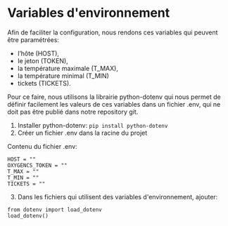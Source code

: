 # Variables d'environnement
Afin de faciliter la configuration, nous rendons ces variables qui peuvent être paramétrées:
- l’hôte (HOST),
- le jeton (TOKEN),
- la température maximale (T_MAX),
- la température minimal (T_MIN)
- tickets (TICKETS).

Pour ce faire, nous utilisons la librairie python-dotenv qui nous permet de définir facilement les valeurs de ces variables dans un fichier .env, qui ne doit pas être publié dans notre repository git.

1. Installer python-dotenv: ```pip install python-dotenv```
2. Créer un fichier .env dans la racine du projet

Contenu du fichier .env:
```
HOST = ""
OXYGENCS_TOKEN = ""
T_MAX = ""
T_MIN = ""
TICKETS = ""
```
3. Dans les fichiers qui utilisent des variables d'environnement, ajouter:
```
from dotenv import load_dotenv
load_dotenv()
```
